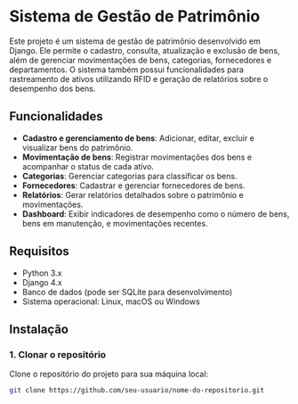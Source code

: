 # Sistema de Gestão de Patrimônio

Este projeto é um sistema de gestão de patrimônio desenvolvido em Django. Ele permite o cadastro, consulta, atualização e exclusão de bens, além de gerenciar movimentações de bens, categorias, fornecedores e departamentos. O sistema também possui funcionalidades para rastreamento de ativos utilizando RFID e geração de relatórios sobre o desempenho dos bens.

## Funcionalidades

- **Cadastro e gerenciamento de bens**: Adicionar, editar, excluir e visualizar bens do patrimônio.
- **Movimentação de bens**: Registrar movimentações dos bens e acompanhar o status de cada ativo.
- **Categorias**: Gerenciar categorias para classificar os bens.
- **Fornecedores**: Cadastrar e gerenciar fornecedores de bens.
- **Relatórios**: Gerar relatórios detalhados sobre o patrimônio e movimentações.
- **Dashboard**: Exibir indicadores de desempenho como o número de bens, bens em manutenção, e movimentações recentes.

## Requisitos

- Python 3.x
- Django 4.x
- Banco de dados (pode ser SQLite para desenvolvimento)
- Sistema operacional: Linux, macOS ou Windows

## Instalação

### 1. Clonar o repositório

Clone o repositório do projeto para sua máquina local:

```bash
git clone https://github.com/seu-usuario/nome-do-repositorio.git
